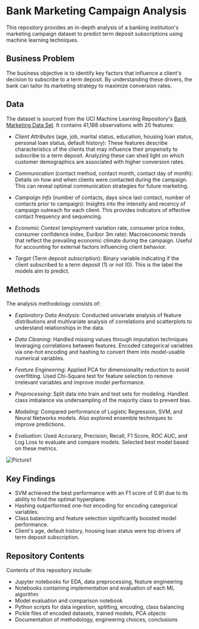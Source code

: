# Bank Marketing Campaign Analysis

This repository provides an in-depth analysis of a banking institution's marketing campaign dataset to predict term deposit subscriptions using machine learning techniques.

## Business Problem
The business objective is to identify key factors that influence a client's decision to subscribe to a term deposit. By understanding these drivers, the bank can tailor its marketing strategy to maximize conversion rates.

## Data
The dataset is sourced from the UCI Machine Learning Repository's [Bank Marketing Data Set](https://archive.ics.uci.edu/ml/datasets/Bank+Marketing). It contains 41,188 observations with 20 features:

- *Client Attributes* (age, job, marital status, education, housing loan status, personal loan status, default history): These features describe characteristics of the clients that may influence their propensity to subscribe to a term deposit. Analyzing these can shed light on which customer demographics are associated with higher conversion rates.

- *Communication* (contact method, contact month, contact day of month): Details on how and when clients were contacted during the campaign. This can reveal optimal communication strategies for future marketing.

- *Campaign Info* (number of contacts, days since last contact, number of contacts prior to campaign): Insights into the intensity and recency of campaign outreach for each client. This provides indicators of effective contact frequency and sequencing.

- *Economic Context* (employment variation rate, consumer price index, consumer confidence index, Euribor 3m rate): Macroeconomic trends that reflect the prevailing economic climate during the campaign. Useful for accounting for external factors influencing client behavior.

- *Target* (Term deposit subscription): Binary variable indicating if the client subscribed to a term deposit (1) or not (0). This is the label the models aim to predict. 

## Methods
The analysis methodology consists of:

- *Exploratory Data Analysis*: Conducted univariate analysis of feature distributions and multivariate analysis of correlations and scatterplots to understand relationships in the data.

- *Data Cleaning*: Handled missing values through imputation techniques leveraging correlations between features. Encoded categorical variables via one-hot encoding and hashing to convert them into model-usable numerical variables.

- *Feature Engineering*: Applied PCA for dimensionality reduction to avoid overfitting. Used Chi-Square test for feature selection to remove irrelevant variables and improve model performance. 

- *Preprocessing*: Split data into train and test sets for modeling. Handled class imbalance via undersampling of the majority class to prevent bias.

- *Modeling*: Compared performance of Logistic Regression, SVM, and Neural Networks models. Also explored ensemble techniques to improve predictions.

- *Evaluation*: Used Accuracy, Precision, Recall, F1 Score, ROC AUC, and Log Loss to evaluate and compare models. Selected best model based on these metrics.


![Picture1](https://github.com/bsr11272/Bank-Marketing-Analysis/assets/48656807/023bf2b9-ae79-4e92-825b-084a8f48249d)


## Key Findings
- SVM achieved the best performance with an F1 score of 0.91 due to its ability to find the optimal hyperplane.
- Hashing outperformed one-hot encoding for encoding categorical variables.
- Class balancing and feature selection significantly boosted model performance.
- Client's age, default history, housing loan status were top drivers of term deposit subscription. 

## Repository Contents
Contents of this repository include:
- Jupyter notebooks for EDA, data preprocessing, feature engineering
- Notebooks containing implementation and evaluation of each ML algorithm  
- Model evaluation and comparison notebook
- Python scripts for data ingestion, splitting, encoding, class balancing
- Pickle files of encoded datasets, trained models, PCA objects
- Documentation of methodology, engineering choices, conclusions
